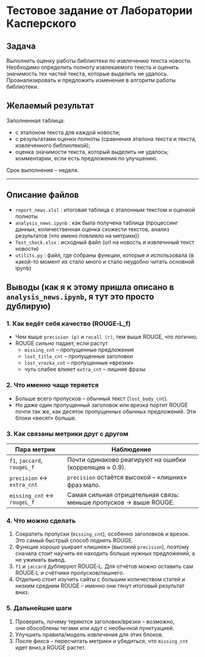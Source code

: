 # Тестовое задание от Лаборатории Касперского

## Задача
Выполнить оценку работы библиотеки по извлечению текста новости. Необходимо определить полноту извлекаемого текста и оценить значимость тех частей текста, которые выделить не удалось. Проанализировать и предложить изменения в алгоритм работы библиотеки.

## Желаемый результат
Заполненная таблицa:
- с эталоном текста для каждой новости;
- с результатами оценки полноты (сравнения эталона текста и текста, извлеченного библиотекой);
- оценка значимости текста, который выделить не удалось;
комментарии, если есть предложения по улучшению.

Срок выполнения – неделя.

---

## Описание файлов

* `report_news.xlsl` : итоговая таблица с эталонным текстом и оценкой полноты
* `analysis_news.ipynb` : как была получена таблица (процессинг данных, количественная оценка схожести текстов, анализ результатов (что имено повлияло на метрики))
* `Test_check.xlsx` : исходный файл (url на новость и извлечнный текст новости)
* `utilits.py` : файл, где собраны функции, которые я использовала (в какой-то момент их стало много и стало неудобно читать основной ipynb)

## Выводы (как я к этому пришла описано в `analysis_news.ipynb`, я тут это просто дублирую)

### 1.  Как ведёт себя качество (ROUGE‑L\_f)

* Чем выше `precision (p)` и `recall (r)`, тем выше ROUGE, что логично.  
* ROUGE сильно падает, если растут  
  * `missing_cnt` – пропущенные предложения  
  * `lost_title_cnt` – пропущенные заголовки  
  * `lost_vrezka_cnt` – пропущенные «врезки»  
  * чуть слабее влияет `extra_cnt` – лишние фразы

### 2.  Что именно чаще теряется

* Больше всего пропусков – обычный текст (`lost_body_cnt`).  
* Но даже один пропущенный заголовок или врезка портит ROUGE почти так же, как десяток пропущенных обычных предложений. Эти блоки «весят» больше.

### 3.  Как связаны метрики друг с другом

| Пара метрик | Наблюдение |
|-------------|------------|
| `f1`, `jaccard`, `rougeL_f` | Почти одинаково реагируют на ошибки (корреляция ≈ 0.9). |
| `precision` ↔ `extra_cnt`  | `precision` остаётся высокой – «лишних» фраз мало. |
| `missing_cnt` ↔ `rougeL_f` | Самая сильная отрицательная связь: меньше пропусков → выше ROUGE. |

### 4.  Что можно сделать

1. Сократить пропуски (`missing_cnt`), особенно заголовков и врезок. Это самый быстрый способ поднять ROUGE.
2. Функция хорошо уьирает «лишнее» (высокий `precision`), поэтому сначала стоит научить ее находить больше нужных предложений, а не ужимать вывод.
3. `f1` и `jaccard` дублируют ROUGE‑L. Для отчётов можно оставить сам ROUGE‑L и счётчики пропусков/лишнего.
4. Отдельно стоит изучить сайты с большим количеством статей и низким средним ROUGE – именно они тянут итоговый результат вниз.

### 5.  Дальнейшие шаги

1. Проверить, почему теряются заголовки/врезки – возможно, они обособлены тегами или идут с необычной пунктуацией.  
2. Улучшить правила/модель извлечения для этих блоков.  
3. После фикса – пересчитать метрики и убедиться, что `missing_cnt` идет вниз,а ROUGE растет.
